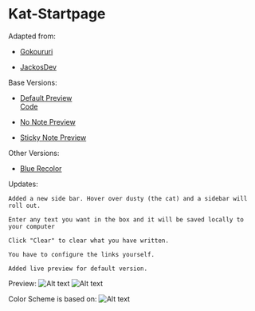 Kat-Startpage
=============
Adapted from:

 - [Gokoururi](https://github.com/gokoururi/homepage) 
  	
 - [JackosDev](https://github.com/JackosDev/Minimo-Homepage)

Base Versions:

- [Default Preview](http://bokagha.github.io/Kat-Startpage/default/startpage.html)   
  [Code](https://github.com/Bokagha/Kat-Startpage/tree/gh-pages/default)

- [No Note Preview](http://bokagha.github.io/Kat-Startpage/default/startpage.html)

- [Sticky Note Preview](http://bokagha.github.io/Kat-Startpage/default/startpage.html)


Other Versions:

- [Blue Recolor](http://bokagha.github.io/Kat-Startpage/default/startpage.html)

Updates:

  	Added a new side bar. Hover over dusty (the cat) and a sidebar will roll out.
  
  	Enter any text you want in the box and it will be saved locally to your computer
  
	Click "Clear" to clear what you have written.
	
	You have to configure the links yourself.
	
	Added live preview for default version.


Preview: 
![Alt text](/preview.png)
![Alt text](/sidebar.png)

Color Scheme is based on:
![Alt text](/gravityrush.png)
